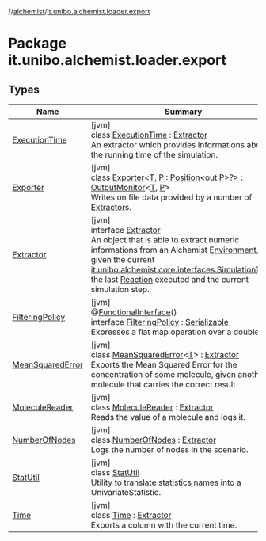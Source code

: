 //[alchemist](../../index.md)/[it.unibo.alchemist.loader.export](index.md)

# Package it.unibo.alchemist.loader.export

## Types

| Name | Summary |
|---|---|
| [ExecutionTime](-execution-time/index.md) | [jvm]<br>class [ExecutionTime](-execution-time/index.md) : [Extractor](-extractor/index.md)<br>An extractor which provides informations about the running time of the simulation. |
| [Exporter](-exporter/index.md) | [jvm]<br>class [Exporter](-exporter/index.md)<[T](-exporter/index.md), [P](-exporter/index.md) : [Position](../it.unibo.alchemist.model.interfaces/-position/index.md)<out [P](../it.unibo.alchemist.loader.deployments/-circle/index.md)>?> : [OutputMonitor](../it.unibo.alchemist.boundary.interfaces/-output-monitor/index.md)<[T](-exporter/index.md), [P](../it.unibo.alchemist.loader.deployments/-circle/index.md)> <br>Writes on file data provided by a number of [Extractor](-extractor/index.md)s. |
| [Extractor](-extractor/index.md) | [jvm]<br>interface [Extractor](-extractor/index.md)<br>An object that is able to extract numeric informations from an Alchemist [Environment](../it.unibo.alchemist.model.interfaces/-environment/index.md), given the current [it.unibo.alchemist.core.interfaces.Simulation](../it.unibo.alchemist.core.interfaces/-simulation/index.md)[Time](../it.unibo.alchemist.model.interfaces/-time/index.md), the last [Reaction](../it.unibo.alchemist.model.interfaces/-reaction/index.md) executed and the current simulation step. |
| [FilteringPolicy](-filtering-policy/index.md) | [jvm]<br>@[FunctionalInterface](https://docs.oracle.com/javase/8/docs/api/java/lang/FunctionalInterface.html)()<br>interface [FilteringPolicy](-filtering-policy/index.md) : [Serializable](https://docs.oracle.com/javase/8/docs/api/java/io/Serializable.html)<br>Expresses a flat map operation over a double. |
| [MeanSquaredError](-mean-squared-error/index.md) | [jvm]<br>class [MeanSquaredError](-mean-squared-error/index.md)<[T](-mean-squared-error/index.md)> : [Extractor](-extractor/index.md)<br>Exports the Mean Squared Error for the concentration of some molecule, given another molecule that carries the correct result. |
| [MoleculeReader](-molecule-reader/index.md) | [jvm]<br>class [MoleculeReader](-molecule-reader/index.md) : [Extractor](-extractor/index.md)<br>Reads the value of a molecule and logs it. |
| [NumberOfNodes](-number-of-nodes/index.md) | [jvm]<br>class [NumberOfNodes](-number-of-nodes/index.md) : [Extractor](-extractor/index.md)<br>Logs the number of nodes in the scenario. |
| [StatUtil](-stat-util/index.md) | [jvm]<br>class [StatUtil](-stat-util/index.md)<br>Utility to translate statistics names into a UnivariateStatistic. |
| [Time](-time/index.md) | [jvm]<br>class [Time](-time/index.md) : [Extractor](-extractor/index.md)<br>Exports a column with the current time. |
